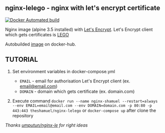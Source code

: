 ## nginx-lelego - nginx with let's encrypt certificate 
[![Docker Automated build](https://img.shields.io/docker/automated/jrottenberg/ffmpeg.svg)](https://cloud.docker.com/u/theshamuel/repository/docker/theshamuel/nginx-lelego) 

Nginx image (alpine 3.5 installed) with [Let's Encrypt](https://letsencrypt.org "Let's Encrypt Homepage").
Let's Encrypt client which gets certificates is [LEGO](https://github.com/xenolf/lego "GitHub repository")

Autobuilded [image](https://hub.docker.com/r/theshamuel/nginx-lelego/) on docker-hub.

## TUTORIAL

1. Set environment variables in docker-compose.yml
   * `EMAIL` - email for authorisation Let's Encrypt client (ex. email@email.com)
   * `DOMAIN` - domain which gets certificate (ex. domain.com)
   
2. Execute command `docker run --name nginx-shamuel --restart=always --env EMAIL=email@email.com --env DOMAIN=domain.com -p 80:80 -p 443:443 theshamuel/nginx-lelego` or `docker-compose up` after clone the repository

_Thanks [umputun/nginx-le](https://github.com/umputun/nginx-le) for right ideas_
